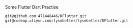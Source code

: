 

Some Flutter Dart Practise
```bash
git@github.com:471448446/DFlutter.git
git@codeup.aliyun.com:lysmbetter/lysmbetter/DFlutter.git
```

